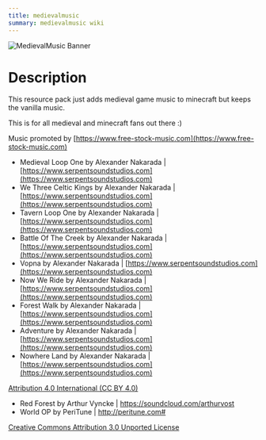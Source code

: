 ```yaml
---
title: medievalmusic
summary: medievalmusic wiki
---
```

<script src="/wiki/javascripts/data.js"></script>
<script src="/wiki/javascripts/sidebar.js" id="medievalmusic"></script>

![MedievalMusic Banner](/wiki/assets/general/banner/medievalmusicbanner.png)


# Description
This resource pack just adds medieval game music to minecraft but keeps the vanilla music.  

This is for all medieval and minecraft fans out there :)  

Music promoted by [https://www.free-stock-music.com](https://www.free-stock-music.com)  

- Medieval Loop One by Alexander Nakarada | [https://www.serpentsoundstudios.com](https://www.serpentsoundstudios.com)
- We Three Celtic Kings by Alexander Nakarada | [https://www.serpentsoundstudios.com](https://www.serpentsoundstudios.com)
- Tavern Loop One by Alexander Nakarada | [https://www.serpentsoundstudios.com](https://www.serpentsoundstudios.com)
- Battle Of The Creek by Alexander Nakarada | [https://www.serpentsoundstudios.com](https://www.serpentsoundstudios.com)
- Vopna by Alexander Nakarada | [https://www.serpentsoundstudios.com](https://www.serpentsoundstudios.com)
- Now We Ride by Alexander Nakarada | [https://www.serpentsoundstudios.com](https://www.serpentsoundstudios.com)
- Forest Walk by Alexander Nakarada | [https://www.serpentsoundstudios.com](https://www.serpentsoundstudios.com)
- Adventure by Alexander Nakarada | [https://www.serpentsoundstudios.com](https://www.serpentsoundstudios.com)
- Nowhere Land by Alexander Nakarada | [https://www.serpentsoundstudios.com](https://www.serpentsoundstudios.com)

[Attribution 4.0 International (CC BY 4.0)](https://creativecommons.org/licenses/by/4.0/)  

- Red Forest by Arthur Vyncke | https://soundcloud.com/arthurvost
- World OP by PeriTune | http://peritune.com#

[Creative Commons Attribution 3.0 Unported License](https://creativecommons.org/licenses/by/3.0/deed.en_US)
